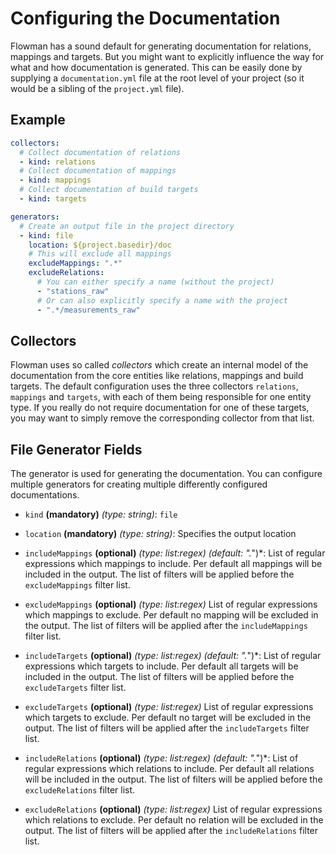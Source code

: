 # Configuring the Documentation

Flowman has a sound default for generating documentation for relations, mappings and targets. But you might want
to explicitly influence the way for what and how documentation is generated. This can be easily done by supplying
a `documentation.yml` file at the root level of your project (so it would be a sibling of the `project.yml` file).


## Example

```yaml
collectors:
  # Collect documentation of relations
  - kind: relations
  # Collect documentation of mappings
  - kind: mappings
  # Collect documentation of build targets
  - kind: targets

generators:
  # Create an output file in the project directory
  - kind: file
    location: ${project.basedir}/doc
    # This will exclude all mappings
    excludeMappings: ".*"
    excludeRelations:
      # You can either specify a name (without the project)
      - "stations_raw"
      # Or can also explicitly specify a name with the project
      - ".*/measurements_raw"
```

## Collectors

Flowman uses so called *collectors* which create an internal model of the documentation from the core entities like
relations, mappings and build targets. The default configuration uses the three collectors `relations`, `mappings` 
and `targets`, with each of them being responsible for one entity type. If you really do not require documentation
for one of these targets, you may want to simply remove the corresponding collector from that list.


## File Generator Fields

The generator is used for generating the documentation. You can configure multiple generators for creating multiple
differently configured documentations.

* `kind` **(mandatory)** *(type: string)*: `file` 

* `location` **(mandatory)** *(type: string)*: Specifies the output location 

* `includeMappings` **(optional)** *(type: list:regex)* *(default: ".*")*:
List of regular expressions which mappings to include. Per default all mappings will be included in the output.
The list of filters will be applied before the `excludeMappings` filter list.

* `excludeMappings` **(optional)** *(type: list:regex)*
  List of regular expressions which mappings to exclude. Per default no mapping will be excluded in the output.
  The list of filters will be applied after the `includeMappings` filter list.

* `includeTargets` **(optional)** *(type: list:regex)* *(default: ".*")*:
  List of regular expressions which targets to include. Per default all targets will be included in the output.
  The list of filters will be applied before the `excludeTargets` filter list.

* `excludeTargets` **(optional)** *(type: list:regex)*
  List of regular expressions which targets to exclude. Per default no target will be excluded in the output.
  The list of filters will be applied after the `includeTargets` filter list.

* `includeRelations` **(optional)** *(type: list:regex)* *(default: ".*")*:
  List of regular expressions which relations to include. Per default all relations will be included in the output.
  The list of filters will be applied before the `excludeRelations` filter list.

* `excludeRelations` **(optional)** *(type: list:regex)*
  List of regular expressions which relations to exclude. Per default no relation will be excluded in the output.
  The list of filters will be applied after the `includeRelations` filter list.

